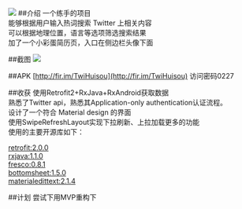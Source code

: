 
![](http://7xog6v.com1.z0.glb.clouddn.com/image%2Fblog%2Ftwihuisou%20icon.png)
##介绍
一个练手的项目<br>
能够根据用户输入热词搜索 Twitter 上相关内容<br>
可以根据地理位置，语言等选项筛选搜索结果<br>
加了一个小彩蛋简历页，入口在侧边栏头像下面

##截图
![](http://7xog6v.com1.z0.glb.clouddn.com/image%2Fblog%2Ftwihuisou%20montage.png)

##APK
[http://fir.im/TwiHuisou](http://fir.im/TwiHuisou) 访问密码0227

##收获
使用Retrofit2+RxJava+RxAndroid获取数据<br>
熟悉了Twitter api，熟悉其Application-only authentication认证流程。<br>
设计了一个符合 Material design 的界面<br>
使用SwipeRefreshLayout实现下拉刷新、上拉加载更多的功能<br>
使用的主要开源库如下：<br>

[retrofit:2.0.0](https://github.com/square/retrofit) <br>
[rxjava:1.1.0](https://github.com/ReactiveX/RxJava)<br>
[fresco:0.8.1](https://github.com/facebook/fresco)<br>
[bottomsheet:1.5.0](https://github.com/Flipboard/bottomsheet)<br>
[materialedittext:2.1.4](https://github.com/rengwuxian/MaterialEditText)<br>


##计划
尝试下用MVP重构下
